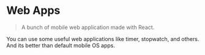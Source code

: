 # Web Apps

> A bunch of mobile web application made with React.

You can use some useful web applications like timer, stopwatch, and others. And its better than default mobile OS apps.
